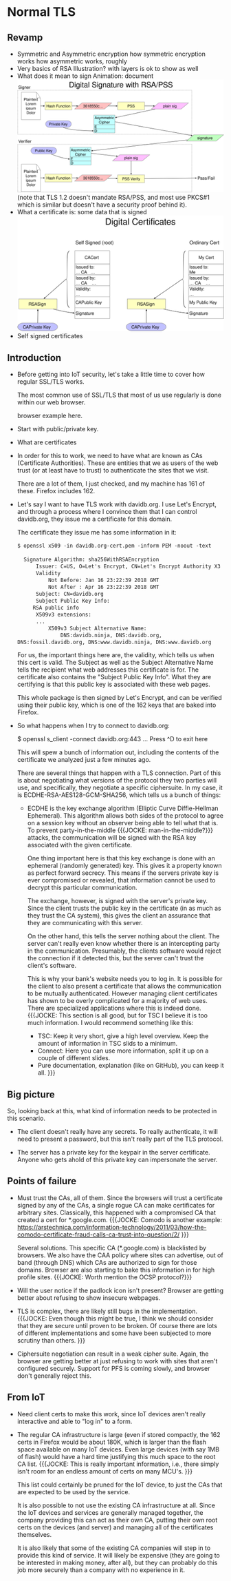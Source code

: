# Normal TLS

## Revamp

- Symmetric and Asymmetric encryption
  how symmetric encryption works
  how asymmetric works, roughly
- Very basics of RSA
  Illustration? with layers is ok to show as well
- What does it mean to sign
  Animation: document
  ![Signature](signature.svg)
  (note that TLS 1.2 doesn't mandate RSA/PSS, and most use PKCS#1
  which is similar but doesn't have a security proof behind it).
- What a certificate is: some data that is signed
  ![Certs](certs.svg)
- Self signed certificates

## Introduction

- Before getting into IoT security, let's take a little time to cover
  how regular SSL/TLS works.

  The most common use of SSL/TLS that most of us use regularly is done
  within our web browser.

     browser example here.

- Start with public/private key.
- What are certificates

- In order for this to work, we need to have what are known as CAs
  (Certificate Authorities).  These are entities that we as users of
  the web trust (or at least have to trust) to authenticate the sites
  that we visit.

  There are a lot of them, I just checked, and my machine has 161 of
  these.  Firefox includes 162.

- Let's say I want to have TLS work with davidb.org.  I use
  Let's Encrypt, and through a process where I convince them that I can
  control davidb.org, they issue me a certificate for this domain.

  The certificate they issue me has some information in it:

      $ openssl x509 -in davidb.org-cert.pem -inform PEM -noout -text

        Signature Algorithm: sha256WithRSAEncryption
            Issuer: C=US, O=Let's Encrypt, CN=Let's Encrypt Authority X3
            Validity
                Not Before: Jan 16 23:22:39 2018 GMT
                Not After : Apr 16 23:22:39 2018 GMT
            Subject: CN=davidb.org
            Subject Public Key Info:
    	   RSA public info
            X509v3 extensions:
    	    ...
                X509v3 Subject Alternative Name:
                    DNS:davidb.ninja, DNS:davidb.org, DNS:fossil.davidb.org, DNS:www.davidb.ninja, DNS:www.davidb.org

  For us, the important things here are, the validity, which tells us
  when this cert is valid. The Subject as well as the Subject
  Alternative Name tells the recipient what web addresses this
  certificate is for.  The certificate also contains the "Subject
  Public Key Info".  What they are certifying is that this public key
  is associated with these web pages.

  This whole package is then signed by Let's Encrypt, and can be
  verified using their public key, which is one of the 162 keys that
  are baked into Firefox.

- So what happens when I try to connect to davidb.org:

  $ openssl s_client -connect davidb.org:443
  ...
  Press ^D to exit here

  This will spew a bunch of information out, including the contents of
  the certificate we analyzed just a few minutes ago.

  There are several things that happen with a TLS connection.  Part of
  this is about negotiating what versions of the protocol they two
  parties will use, and specifically, they negotiate a specific
  ciphersuite.  In my case, it is ECDHE-RSA-AES128-GCM-SHA256, which
  tells us a bunch of things:

    - ECDHE is the key exchange algorithm (Elliptic Curve
      Diffie-Hellman Ephemeral).  This algorithm allows both sides
      of the protocol to agree on a session key without an observer
      being able to tell what that is.  To prevent party-in-the-middle {{{JOCKE: man-in-the-middle?}}}
      attacks, the communication will be signed with the RSA key
      associated with the given certificate.

      One thing important here is that this key exchange is done with
      an ephemeral (randomly generated) key.  This gives it a property
      known as perfect forward secrecy.  This means if the servers
      private key is ever compromised or revealed, that information
      cannot be used to decrypt this particular communication.

      The exchange, however, is signed with the server's private key.
      Since the client trusts the public key in the certificate (in as
      much as they trust the CA system), this gives the client an
      assurance that they are communicating with this server.

      On the other hand, this tells the server nothing about the
      client.  The server can't really even know whether there is an
      intercepting party in the communication.  Presumably, the
      clients software would reject the connection if it detected
      this, but the server can't trust the client's software.

      This is why your bank's website needs you to log in.  It is
      possible for the client to also present a certificate that
      allows the communication to be mutually authenticated.  However
      managing client certificates has shown to be overly complicated
      for a majority of web uses.  There are specialized applications
      where this is indeed done.
{{{JOCKE: This section is all good, but for TSC I believe it is too much
	information. I would recommend something like this:
		- TSC: Keep it very short, give a high level overview. Keep the
		  amount of information in TSC slids to a minimum.
		- Connect: Here you can use more information, split it up on a
		  couple of different slides.
		- Pure documentation, explanation (like on GitHub), you can keep
		  it all.
}}}

## Big picture

So, looking back at this, what kind of information needs to be
protected in this scenario.

  - The client doesn't really have any secrets.  To really
    authenticate, it will need to present a password, but this isn't
    really part of the TLS protocol.

  - The server has a private key for the keypair in the server
    certificate.  Anyone who gets ahold of this private key can
    impersonate the server.

## Points of failure

  - Must trust the CAs, all of them.  Since the browsers will trust a
    certificate signed by any of the CAs, a single rogue CA can make
    certificates for arbitrary sites.  Classically, this happened with
    a compromised CA that created a cert for *.google.com.
{{{JOCKE: Comodo is another example:
https://arstechnica.com/information-technology/2011/03/how-the-comodo-certificate-fraud-calls-ca-trust-into-question/2/
}}}

    Several solutions.  This specific CA (*.google.com) is blacklisted
    by browsers.  We also have the CAA policy where sites can
    advertise, out of band (through DNS) which CAs are authorized to
    sign for those domains.  Browser are also starting to bake this
    information in for high profile sites.
{{{JOCKE: Worth mention the OCSP protocol?}}}

  - Will the user notice if the padlock icon isn't present?  Browser
    are getting better about refusing to show insecure webpages.

  - TLS is complex, there are likely still bugs in the implementation.
{{{JOCKE: Even though this might be true, I think we should consider that they
	are secure until proven to be broken. Of course there are lots of
	different implementations and some have been subjected to more
	scrutiny than others.
}}}

  - Ciphersuite negotiation can result in a weak cipher suite.  Again,
    the browser are getting better at just refusing to work with sites
    that aren't configured securely.  Support for PFS is coming
    slowly, and browser don't generally reject this.

## From IoT

  - Need client certs to make this work, since IoT devices aren't
    really interactive and able to "log in" to a form.

  - The regular CA infrastructure is large (even if stored compactly,
    the 162 certs in Firefox would be about 180K, which is larger than
    the flash space available on many IoT devices.  Even large devices
    (with say 1MB of flash) would have a hard time justifying this
    much space to the root CA list.
{{{JOCKE: This is really important information, i.e., there simply isn't room
for an endless amount of certs on many MCU's.
}}}

    This list could certainly be pruned for the IoT device, to just
    the CAs that are expected to be used by the service.

    It is also possible to not use the existing CA infrastructure at
    all.  Since the IoT devices and services are generally managed
    together, the company providing this can act as their own CA,
    putting their own root certs on the devices (and server) and
    managing all of the certificates themselves.

    It is also likely that some of the existing CA companies will step
    in to provide this kind of service.  It will likely be expensive
    (they are going to be interested in making money, after all), but
    they can probably do this job more securely than a company with no
    experience in it.
